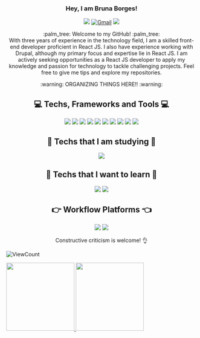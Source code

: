 <div align="center">  
  
  ### Hey, I am Bruna Borges!

<a href="https://www.linkedin.com/in/brunacborgesm/" target="_blank"><img src="https://img.shields.io/badge/linkedin%20-%230077B5.svg?&style=for-the-badge&logo=linkedin&logoColor=white"/></a>  [![Gmail](https://img.shields.io/badge/Gmail-D14836?style=for-the-badge&logo=gmail&logoColor=white)](mailto:brunaborgesdev@gmail.com)  <a href="https://brunacborgesm.github.io/bruna_borges/" target="_blank"><img src="https://img.shields.io/badge/website-000000?style=for-the-badge&logo=About.me&logoColor=white"/></a>


  <p>
  :palm_tree: Welcome to my GitHub! :palm_tree: <br>
  With three years of experience in the technology field, I am a skilled front-end developer proficient in React JS. I also have experience working with Drupal, although my primary focus and expertise lie in React JS. I am actively seeking opportunities as a React JS developer to apply my knowledge and passion for technology to tackle challenging projects. Feel free to give me tips and explore my repositories.</p>

  <p>
  :warning: ORGANIZING THINGS HERE!! :warning:
  </p>


  ## :computer: Techs, Frameworks and Tools :computer:
  <img src="https://img.shields.io/badge/html5%20-%23E34F26.svg?&style=for-the-badge&logo=html5&logoColor=white"/>  <img src="https://img.shields.io/badge/css3%20-%231572B6.svg?&style=for-the-badge&logo=css3&logoColor=white"/>  <img src="https://img.shields.io/badge/JavaScript-323330?style=for-the-badge&logo=javascript&logoColor=F7DF1E" />  <img src="https://img.shields.io/badge/React-20232A?style=for-the-badge&logo=react&logoColor=61DAFB"/>  <img src="https://img.shields.io/badge/SASS%20-hotpink.svg?&style=for-the-badge&logo=SASS&logoColor=white"/>  <img src="https://img.shields.io/badge/git%20-%23F05033.svg?&style=for-the-badge&logo=git&logoColor=white"/>  <img src="https://img.shields.io/badge/github%20-%23121011.svg?&style=for-the-badge&logo=github&logoColor=white"/>  <img src="https://img.shields.io/badge/Drupal-0678BE?style=for-the-badge&logo=drupal&logoColor=white"/>  <img src="https://img.shields.io/badge/Figma-F24E1E?style=for-the-badge&logo=figma&logoColor=white" />  <img src="https://img.shields.io/badge/VSCode-0078D4?style=for-the-badge&logo=visual%20studio%20code&logoColor=white" />


  ## :dart: Techs that I am studying :dart:
   <img src="https://img.shields.io/badge/TypeScript-007ACC?style=for-the-badge&logo=typescript&logoColor=white"/>  


  ## :pushpin: Techs that I want to learn :pushpin:
  <img src= "https://img.shields.io/badge/Node%20js-339933?style=for-the-badge&logo=nodedotjs&logoColor=white"/>  <img src="https://img.shields.io/badge/React_Native-20232A?style=for-the-badge&logo=react&logoColor=61DAFB"/>  

  ## :point_right: Workflow Platforms :point_left:
  <img src= "https://img.shields.io/badge/Jira-0052CC?style=for-the-badge&logo=Jira&logoColor=white"/>  <img src="https://img.shields.io/badge/Bitbucket-0747a6?style=for-the-badge&logo=bitbucket&logoColor=white"/>

Constructive criticism is welcome! :ok_hand:
</div>

![ViewCount](https://views.whatilearened.today/views/github/brunacbmartins/views.svg)

<a href="https://github.com/AVS1508">
  <img height="180em" src="https://github-readme-stats.vercel.app/api?username=brunacborgesm&show_icons=true&theme=radical" />    <img height="180em" src="https://github-readme-stats.vercel.app/api/top-langs/?username=brunacborgesm&layout=compact&theme=radical"/>
</a>

<!--
**brunacborgesm/brunacborgesm** is a ✨ _special_ ✨ repository because its `README.md` (this file) appears on your GitHub profile.

Here are some ideas to get you started:

- 🔭 I’m currently working on ...
- 🌱 I’m currently learning ...
- 👯 I’m looking to collaborate on ...
- 🤔 I’m looking for help with ...
- 💬 Ask me about ...
- 📫 How to reach me: ...
- 😄 Pronouns: ...
- ⚡ Fun fact: ...
-->
